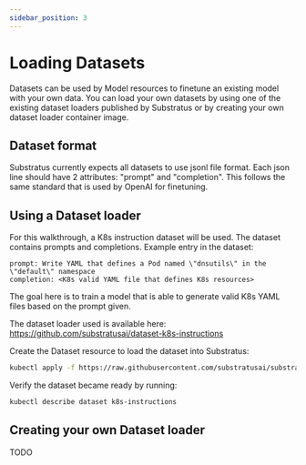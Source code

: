 ```yaml
---
sidebar_position: 3
---
```


# Loading Datasets

<!-- THE MARKDOWN (.md) FILE IS GENERATED FROM THE NOTEBOOK (.ipynb) FILE -->

Datasets can be used by Model resources to finetune an existing model
with your own data. You can load your own datasets by using one of the
existing dataset loaders published by Substratus or by creating your
own dataset loader container image.

## Dataset format

Substratus currently expects all datasets to use jsonl file format.
Each json line should have 2 attributes: "prompt" and "completion".
This follows the same standard that is used by OpenAI for finetuning.

## Using a Dataset loader

For this walkthrough, a K8s instruction dataset will be used. The dataset
contains prompts and completions. Example entry in the dataset:

```
prompt: Write YAML that defines a Pod named \"dnsutils\" in the \"default\" namespace
completion: <K8s valid YAML file that defines K8s resources>
```

The goal here is to train a model that is able to generate valid K8s YAML files based on the prompt given.

The dataset loader used is available here: https://github.com/substratusai/dataset-k8s-instructions

Create the Dataset resource to load the dataset into Substratus:



```bash
kubectl apply -f https://raw.githubusercontent.com/substratusai/substratus/main/examples/datasets/k8s-instructions.yaml
```

Verify the dataset became ready by running:



```bash
kubectl describe dataset k8s-instructions
```

## Creating your own Dataset loader

TODO


